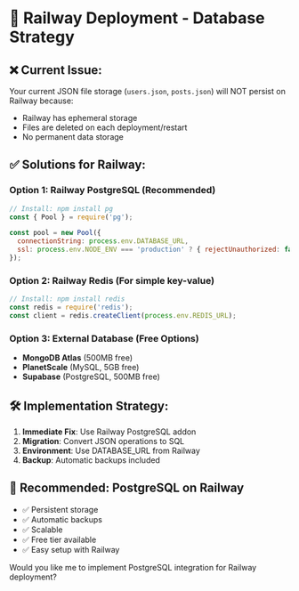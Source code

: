 # 🚂 Railway Deployment - Database Strategy

## ❌ Current Issue:
Your current JSON file storage (`users.json`, `posts.json`) will NOT persist on Railway because:
- Railway has ephemeral storage
- Files are deleted on each deployment/restart
- No permanent data storage

## ✅ Solutions for Railway:

### Option 1: Railway PostgreSQL (Recommended)
```javascript
// Install: npm install pg
const { Pool } = require('pg');

const pool = new Pool({
  connectionString: process.env.DATABASE_URL,
  ssl: process.env.NODE_ENV === 'production' ? { rejectUnauthorized: false } : false
});
```

### Option 2: Railway Redis (For simple key-value)
```javascript
// Install: npm install redis
const redis = require('redis');
const client = redis.createClient(process.env.REDIS_URL);
```

### Option 3: External Database (Free Options)
- **MongoDB Atlas** (500MB free)
- **PlanetScale** (MySQL, 5GB free)
- **Supabase** (PostgreSQL, 500MB free)

## 🛠️ Implementation Strategy:

1. **Immediate Fix**: Use Railway PostgreSQL addon
2. **Migration**: Convert JSON operations to SQL
3. **Environment**: Use DATABASE_URL from Railway
4. **Backup**: Automatic backups included

## 🎯 Recommended: PostgreSQL on Railway
- ✅ Persistent storage
- ✅ Automatic backups
- ✅ Scalable
- ✅ Free tier available
- ✅ Easy setup with Railway

Would you like me to implement PostgreSQL integration for Railway deployment?
